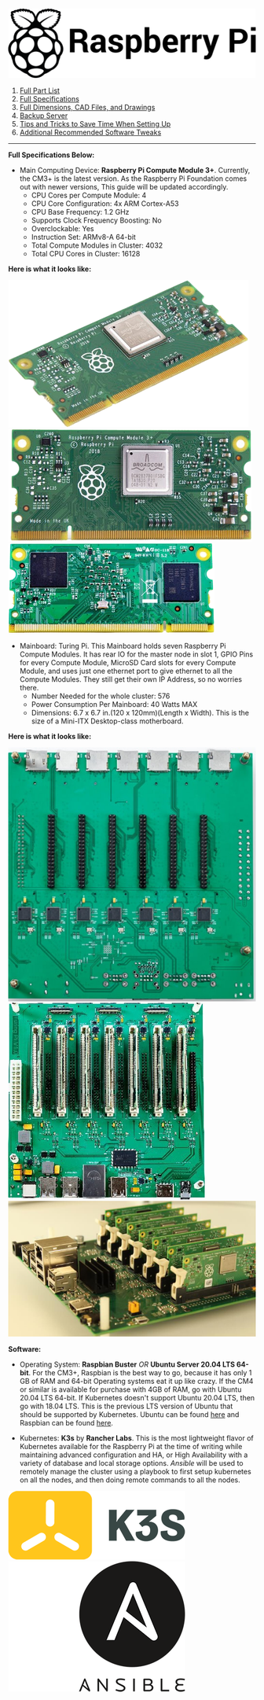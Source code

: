 ![Image of the Black and White Raspberry Pi Foundation Logo](resources/README/pi-logo.png)

1. [Full Part List](part-list.md "Full Part List")
1. [Full Specifications](specs.md "Full Specifications")
1. [Full Dimensions, CAD Files, and Drawings](dimensions.md "Dimensions, 3D models, etc.")
1. [Backup Server](backup-server.md "Backup Server")
5. [Tips and Tricks to Save Time When Setting Up](save-time.md "Time-Saving Tips and Tricks")
6. [Additional Recommended Software Tweaks](tweaks.md "Additional Software Tweaks")
---

**Full Specifications Below:**

* Main Computing Device: **Raspberry Pi Compute Module 3+**. Currently, the CM3+ is the latest version. As the Raspberry Pi Foundation comes out with newer versions, This guide will be updated accordingly.
  * CPU Cores per Compute Module: 4
  * CPU Core Configuration: 4x ARM Cortex-A53
  * CPU Base Frequency: 1.2 GHz
  * Supports Clock Frequency Boosting: No
  * Overclockable: Yes
  * Instruction Set: ARMv8-A 64-bit
  * Total Compute Modules in Cluster: 4032
  * Total CPU Cores in Cluster: 16128
  
**Here is what it looks like:**

![Raspberry Pi Compute Module 3+](resources/specs.md/cm3+1.png)
![Raspberry Pi Compute Module 3+](resources/specs.md/cm3+2.png)
![Raspberry Pi Compute Module 3+](resources/specs.md/CM3+3.png)
  
* Mainboard: Turing Pi. This Mainboard holds seven Raspberry Pi Compute Modules. It has rear IO for the master node in slot 1, GPIO Pins for every Compute Module, MicroSD Card slots for every Compute Module, and uses just one ethernet port to give ethernet to all the Compute Modules. They still get their own IP Address, so no worries there.
  * Number Needed for the whole cluster: 576
  * Power Consumption Per Mainboard: 40 Watts MAX 
  * Dimensions: 6.7 x 6.7 in.(120 x 120mm)(Length x Width). This is the size of a Mini-ITX Desktop-class motherboard.
  
**Here is what it looks like:**

![Turing Pi](resources/specs.md/turing1.jpg)
![Turing Pi](resources/specs.md/turing2.jpg)
![Turing Pi](resources/specs.md/turing3.jpg)

**Software:**

* Operating System: **Raspbian Buster** *OR* **Ubuntu Server 20.04 LTS 64-bit**. For the CM3+, Raspbian is the best way to go, because it has only 1 GB of RAM and 64-bit Operating systems eat it up like crazy. If the CM4 or similar is available for purchase with 4GB of RAM, go with Ubuntu 20.04 LTS 64-bit. If Kubernetes doesn't support Ubuntu 20.04 LTS, then go with 18.04 LTS. This is the previous LTS version of Ubuntu that should be supported by Kubernetes. Ubuntu can be found [here](https://ubuntu.com/download/raspberry-pi) and Raspbian can be found [here](https://www.raspberrypi.org/downloads/raspbian/).

* Kubernetes: **K3s** by **Rancher Labs**. This is the most lightweight flavor of Kubernetes available for the Raspberry Pi at the time of writing while maintaining advanced configuration and HA, or High Availability with a variety of database and local storage options. *Ansible* will be used to remotely manage the cluster using a playbook to first setup kubernetes on all the nodes, and then doing remote commands to all the nodes.

![K3s Logo](resources/specs.md/k3s.png) ![Ansible Logo](resources/specs.md/ansible.png)

